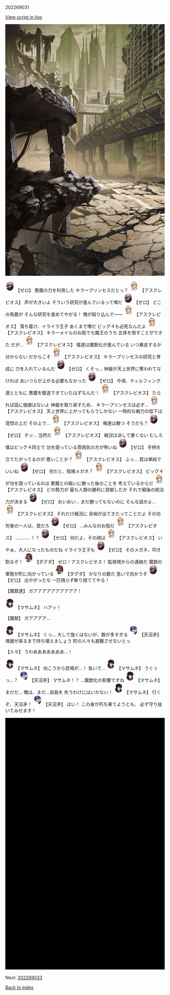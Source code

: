 202269031

[View script in lisp](../scripts/202269031.txt)

![collapsecity.png](../images/backgrounds/collapsecity.png)

<img src="../images/units/1100211.png" alt="1100211.png" height="34"/>
【ゼロ】
悪魔の力を利用した
キラープリンセスだとっ？

<img src="../images/units/1600111.png" alt="1600111.png" height="34"/>
【アスクレピオス】
声が大きいよ
そういう研究が進んでいるって噂だ

<img src="../images/units/1100211.png" alt="1100211.png" height="34"/>
【ゼロ】
どこの馬鹿が
そんな研究を進めてやがる！
俺が殴り込んで――

<img src="../images/units/1600111.png" alt="1600111.png" height="34"/>
【アスクレピオス】
落ち着け、イライラ王子
あくまで噂だ
ビッグ４も必死なんだよ

<img src="../images/units/1600111.png" alt="1600111.png" height="34"/>
【アスクレピオス】
キラーメイルのお陰で七魔王のうち
五体を倒すことができた
だが…

<img src="../images/units/1600111.png" alt="1600111.png" height="34"/>
【アスクレピオス】
僕達は魔獣化が進んでいる
いつ暴走するか分からない
だからこそ

<img src="../images/units/1600111.png" alt="1600111.png" height="34"/>
【アスクレピオス】
キラープリンセスの研究と育成に
力を入れているんだ

<img src="../images/units/1100211.png" alt="1100211.png" height="34"/>
【ゼロ】
くそっ…
神器が天上世界に奪われてなければ
あいつらが上がる必要もなかった

<img src="../images/units/1100211.png" alt="1100211.png" height="34"/>
【ゼロ】
今頃、ティルフィング達とともに
悪魔を駆逐できていたはずなんだ！

<img src="../images/units/1600111.png" alt="1600111.png" height="34"/>
【アスクレピオス】
たられば話に価値はないよ
神器を取り戻すため、
キラープリンセスは必ず…

<img src="../images/units/1600111.png" alt="1600111.png" height="34"/>
【アスクレピオス】
天上世界に上がってもらうしかない
一時的な戦力の低下は覚悟の上だ
その上で…

<img src="../images/units/1600111.png" alt="1600111.png" height="34"/>
【アスクレピオス】
俺達は勝つ
そうだろ？

<img src="../images/units/1100211.png" alt="1100211.png" height="34"/>
【ゼロ】
チッ…
当然だ

<img src="../images/units/1600111.png" alt="1600111.png" height="34"/>
【アスクレピオス】
戦況は決して悪くない
むしろ僕はビッグ４同士で
功を競っている雰囲気の方が怖いね

<img src="../images/units/1100211.png" alt="1100211.png" height="34"/>
【ゼロ】
手柄を立てたがってるのが
悪いことか？

<img src="../images/units/1600111.png" alt="1600111.png" height="34"/>
【アスクレピオス】
ふぅ…
君は単純でいいね

<img src="../images/units/1100211.png" alt="1100211.png" height="34"/>
【ゼロ】
何だと、陰険メガネ？

<img src="../images/units/1600111.png" alt="1600111.png" height="34"/>
【アスクレピオス】
ビッグ４が功を競っているのは
悪魔との戦いに勝った後のことを
考えているからだ

<img src="../images/units/1600111.png" alt="1600111.png" height="34"/>
【アスクレピオス】
どの勢力が
最も人類の勝利に貢献したか
それで戦後の統治力が決まる

<img src="../images/units/1100211.png" alt="1100211.png" height="34"/>
【ゼロ】
おいおい…
まだ勝ってもないのに
そんな話かよ…

<img src="../images/units/1600111.png" alt="1600111.png" height="34"/>
【アスクレピオス】
それだけ戦況に
余裕が出てきたってことだよ
その功労者の一人は、君だろ

<img src="../images/units/1100211.png" alt="1100211.png" height="34"/>
【ゼロ】
…みんなのお陰だ

<img src="../images/units/1600111.png" alt="1600111.png" height="34"/>
【アスクレピオス】
…………！？

<img src="../images/units/1100211.png" alt="1100211.png" height="34"/>
【ゼロ】
何だよ、その顔は

<img src="../images/units/1600111.png" alt="1600111.png" height="34"/>
【アスクレピオス】
いやぁ、大人になったものだね
イライラ王子も

<img src="../images/units/1100211.png" alt="1100211.png" height="34"/>
【ゼロ】
そのメガネ、叩き割るぞ！

<img src="../images/units/1200641.png" alt="1200641.png" height="34"/>
【ダグダ】
ゼロ！アスクレピオス！
監視塔からの連絡だ
魔獣の軍勢が町に向かっている

<img src="../images/units/1200641.png" alt="1200641.png" height="34"/>
【ダグダ】
かなりの数だ
急いで向かうぞ

<img src="../images/units/1100211.png" alt="1100211.png" height="34"/>
【ゼロ】
出やがったな
一匹残らず斬り捨ててやる！

【魔獣達】
ガアアアアアアアアアア！

<img src="../images/units/1100111.png" alt="1100111.png" height="34"/>
【マサムネ】
ハアッ！

【魔獣】
ガアアアア…

<img src="../images/units/1100111.png" alt="1100111.png" height="34"/>
【マサムネ】
くっ…
大して強くはないが、数が多すぎる

<img src="../images/units/1300431.png" alt="1300431.png" height="34"/>
【天沼矛】
増援が来るまで持ち堪えましょう
町の人々も避難させないとっ

【人々】
うわあああああああ…！

<img src="../images/units/1100111.png" alt="1100111.png" height="34"/>
【マサムネ】
向こうから悲鳴が…！
急いで…

<img src="../images/units/1100111.png" alt="1100111.png" height="34"/>
【マサムネ】
うぐぅっ…？

<img src="../images/units/1300431.png" alt="1300431.png" height="34"/>
【天沼矛】
マサムネ！？
…魔獣化の影響ですね

<img src="../images/units/1100111.png" alt="1100111.png" height="34"/>
【マサムネ】
まだだ…
俺は、まだ…自我を
失うわけにはいかない！

<img src="../images/units/1100111.png" alt="1100111.png" height="34"/>
【マサムネ】
行くぞ、天沼矛！

<img src="../images/units/1300431.png" alt="1300431.png" height="34"/>
【天沼矛】
はい！
この身が朽ち果てようとも、
必ず守り抜いてみせます！

![bg_black.png](../images/backgrounds/bg_black.png)


Next: [202269033](202269033.md)

[Back to index](index.md)
